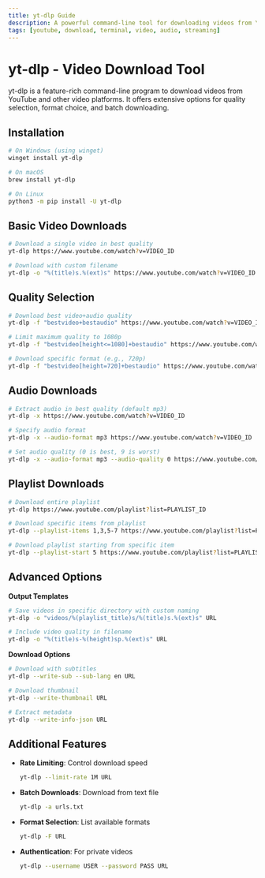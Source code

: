 ```yaml
---
title: yt-dlp Guide
description: A powerful command-line tool for downloading videos from YouTube and other platforms
tags: [youtube, download, terminal, video, audio, streaming]
---
```


# yt-dlp - Video Download Tool

yt-dlp is a feature-rich command-line program to download videos from YouTube and other video platforms. It offers extensive options for quality selection, format choice, and batch downloading.

## Installation

```bash
# On Windows (using winget)
winget install yt-dlp

# On macOS
brew install yt-dlp

# On Linux
python3 -m pip install -U yt-dlp
```

## Basic Video Downloads

```bash
# Download a single video in best quality
yt-dlp https://www.youtube.com/watch?v=VIDEO_ID

# Download with custom filename
yt-dlp -o "%(title)s.%(ext)s" https://www.youtube.com/watch?v=VIDEO_ID
```

## Quality Selection

```bash
# Download best video+audio quality
yt-dlp -f "bestvideo+bestaudio" https://www.youtube.com/watch?v=VIDEO_ID

# Limit maximum quality to 1080p
yt-dlp -f "bestvideo[height<=1080]+bestaudio" https://www.youtube.com/watch?v=VIDEO_ID

# Download specific format (e.g., 720p)
yt-dlp -f "bestvideo[height=720]+bestaudio" https://www.youtube.com/watch?v=VIDEO_ID
```

## Audio Downloads

```bash
# Extract audio in best quality (default mp3)
yt-dlp -x https://www.youtube.com/watch?v=VIDEO_ID

# Specify audio format
yt-dlp -x --audio-format mp3 https://www.youtube.com/watch?v=VIDEO_ID

# Set audio quality (0 is best, 9 is worst)
yt-dlp -x --audio-format mp3 --audio-quality 0 https://www.youtube.com/watch?v=VIDEO_ID
```

## Playlist Downloads

```bash
# Download entire playlist
yt-dlp https://www.youtube.com/playlist?list=PLAYLIST_ID

# Download specific items from playlist
yt-dlp --playlist-items 1,3,5-7 https://www.youtube.com/playlist?list=PLAYLIST_ID

# Download playlist starting from specific item
yt-dlp --playlist-start 5 https://www.youtube.com/playlist?list=PLAYLIST_ID
```

## Advanced Options

**Output Templates**
```bash
# Save videos in specific directory with custom naming
yt-dlp -o "videos/%(playlist_title)s/%(title)s.%(ext)s" URL

# Include video quality in filename
yt-dlp -o "%(title)s-%(height)sp.%(ext)s" URL
```

**Download Options**
```bash
# Download with subtitles
yt-dlp --write-sub --sub-lang en URL

# Download thumbnail
yt-dlp --write-thumbnail URL

# Extract metadata
yt-dlp --write-info-json URL
```

## Additional Features

- **Rate Limiting**: Control download speed
  ```bash
  yt-dlp --limit-rate 1M URL
  ```

- **Batch Downloads**: Download from text file
  ```bash
  yt-dlp -a urls.txt
  ```

- **Format Selection**: List available formats
  ```bash
  yt-dlp -F URL
  ```

- **Authentication**: For private videos
  ```bash
  yt-dlp --username USER --password PASS URL
  ```